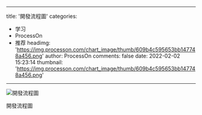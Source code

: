
---
title: '開發流程圖'
categories: 
 - 学习
 - ProcessOn
 - 推荐
headimg: 'https://img.processon.com/chart_image/thumb/609b4c595653bb147748a456.png'
author: ProcessOn
comments: false
date: 2022-02-02 15:23:14
thumbnail: 'https://img.processon.com/chart_image/thumb/609b4c595653bb147748a456.png'
---

<div>   
<img class="thumb" alt="開發流程圖" src="https://img.processon.com/chart_image/thumb/609b4c595653bb147748a456.png" referrerpolicy="no-referrer">
<p>開發流程圖</p>  
</div>
            